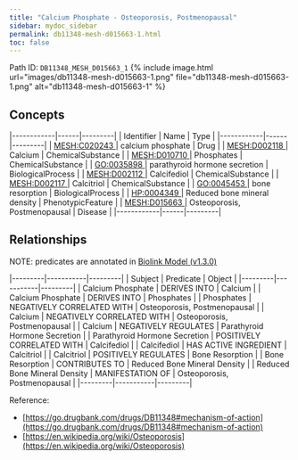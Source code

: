 ```yaml
---
title: "Calcium Phosphate - Osteoporosis, Postmenopausal"
sidebar: mydoc_sidebar
permalink: db11348-mesh-d015663-1.html
toc: false 
---
```



Path ID: `DB11348_MESH_D015663_1`
{% include image.html url="images/db11348-mesh-d015663-1.png" file="db11348-mesh-d015663-1.png" alt="db11348-mesh-d015663-1" %}

## Concepts

|------------|------|---------|
| Identifier | Name | Type    |
|------------|------|---------|
| <a href="https://identifiers.org/MESH:C020243">MESH:C020243 </a> | calcium phosphate | Drug |
| <a href="https://identifiers.org/MESH:D002118">MESH:D002118 </a> | Calcium | ChemicalSubstance |
| <a href="https://identifiers.org/MESH:D010710">MESH:D010710 </a> | Phosphates | ChemicalSubstance |
| <a href="https://identifiers.org/GO:0035898">GO:0035898 </a> | parathyroid hormone secretion | BiologicalProcess |
| <a href="https://identifiers.org/MESH:D002112">MESH:D002112 </a> | Calcifediol | ChemicalSubstance |
| <a href="https://identifiers.org/MESH:D002117">MESH:D002117 </a> | Calcitriol | ChemicalSubstance |
| <a href="https://identifiers.org/GO:0045453">GO:0045453 </a> | bone resorption | BiologicalProcess |
| <a href="https://identifiers.org/HP:0004349">HP:0004349 </a> | Reduced bone mineral density | PhenotypicFeature |
| <a href="https://identifiers.org/MESH:D015663">MESH:D015663 </a> | Osteoporosis, Postmenopausal | Disease |
|------------|------|---------|

## Relationships


NOTE: predicates are annotated in <a href="https://github.com/biolink/biolink-model/releases/tag/v1.3.0">Biolink Model (v1.3.0)</a>

|---------|-----------|---------|
| Subject | Predicate | Object  |
|---------|-----------|---------|
| Calcium Phosphate | DERIVES INTO | Calcium |
| Calcium Phosphate | DERIVES INTO | Phosphates |
| Phosphates | NEGATIVELY CORRELATED WITH | Osteoporosis, Postmenopausal |
| Calcium | NEGATIVELY CORRELATED WITH | Osteoporosis, Postmenopausal |
| Calcium | NEGATIVELY REGULATES | Parathyroid Hormone Secretion |
| Parathyroid Hormone Secretion | POSITIVELY CORRELATED WITH | Calcifediol |
| Calcifediol | HAS ACTIVE INGREDIENT | Calcitriol |
| Calcitriol | POSITIVELY REGULATES | Bone Resorption |
| Bone Resorption | CONTRIBUTES TO | Reduced Bone Mineral Density |
| Reduced Bone Mineral Density | MANIFESTATION OF | Osteoporosis, Postmenopausal |
|---------|-----------|---------|

Reference: 
  - [https://go.drugbank.com/drugs/DB11348#mechanism-of-action](https://go.drugbank.com/drugs/DB11348#mechanism-of-action)
  - [https://en.wikipedia.org/wiki/Osteoporosis](https://en.wikipedia.org/wiki/Osteoporosis)
